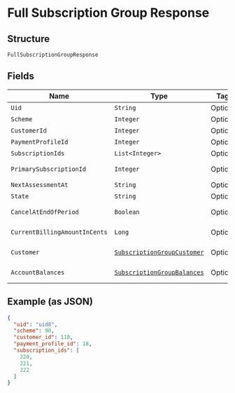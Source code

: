 
# Full Subscription Group Response

## Structure

`FullSubscriptionGroupResponse`

## Fields

| Name | Type | Tags | Description | Getter | Setter |
|  --- | --- | --- | --- | --- | --- |
| `Uid` | `String` | Optional | - | String getUid() | setUid(String uid) |
| `Scheme` | `Integer` | Optional | - | Integer getScheme() | setScheme(Integer scheme) |
| `CustomerId` | `Integer` | Optional | - | Integer getCustomerId() | setCustomerId(Integer customerId) |
| `PaymentProfileId` | `Integer` | Optional | - | Integer getPaymentProfileId() | setPaymentProfileId(Integer paymentProfileId) |
| `SubscriptionIds` | `List<Integer>` | Optional | - | List<Integer> getSubscriptionIds() | setSubscriptionIds(List<Integer> subscriptionIds) |
| `PrimarySubscriptionId` | `Integer` | Optional | - | Integer getPrimarySubscriptionId() | setPrimarySubscriptionId(Integer primarySubscriptionId) |
| `NextAssessmentAt` | `String` | Optional | - | String getNextAssessmentAt() | setNextAssessmentAt(String nextAssessmentAt) |
| `State` | `String` | Optional | - | String getState() | setState(String state) |
| `CancelAtEndOfPeriod` | `Boolean` | Optional | - | Boolean getCancelAtEndOfPeriod() | setCancelAtEndOfPeriod(Boolean cancelAtEndOfPeriod) |
| `CurrentBillingAmountInCents` | `Long` | Optional | - | Long getCurrentBillingAmountInCents() | setCurrentBillingAmountInCents(Long currentBillingAmountInCents) |
| `Customer` | [`SubscriptionGroupCustomer`](../../doc/models/subscription-group-customer.md) | Optional | - | SubscriptionGroupCustomer getCustomer() | setCustomer(SubscriptionGroupCustomer customer) |
| `AccountBalances` | [`SubscriptionGroupBalances`](../../doc/models/subscription-group-balances.md) | Optional | - | SubscriptionGroupBalances getAccountBalances() | setAccountBalances(SubscriptionGroupBalances accountBalances) |

## Example (as JSON)

```json
{
  "uid": "uid8",
  "scheme": 90,
  "customer_id": 110,
  "payment_profile_id": 18,
  "subscription_ids": [
    220,
    221,
    222
  ]
}
```

